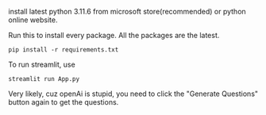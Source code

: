 install latest python 3.11.6
from microsoft store(recommended) or python online website.

Run this to install every package. All the packages are the latest.
```
pip install -r requirements.txt
```
To run streamlit, use
```
streamlit run App.py
```
Very likely, cuz openAi is stupid, you need to click the "Generate Questions" button again to get the questions.

